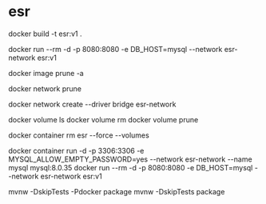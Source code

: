 # esr

docker build -t esr:v1 .

docker run --rm -d -p 8080:8080 -e DB_HOST=mysql --network esr-network esr:v1

docker image prune -a

docker network prune


docker network create --driver bridge esr-network

docker volume ls
docker volume rm <nome>
docker volume prune 

docker container rm esr --force --volumes

docker container run -d -p 3306:3306 -e MYSQL_ALLOW_EMPTY_PASSWORD=yes --network esr-network --name mysql mysql:8.0.35
docker run --rm -d -p 8080:8080 -e DB_HOST=mysql --network esr-network esr:v1

mvnw -DskipTests -Pdocker package
mvnw -DskipTests package
